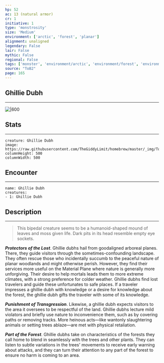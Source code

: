 ```yaml
---
hp: 52
ac: 13 (natural armor)
cr: 1
initiative: 1
type: 'monstrosity'    
size: 'Medium'
environment: ['arctic', 'forest', 'planar']
alignment: unaligned
legendary: False
lair: False
mythic: False
regional: False
tags: ['monster', 'environment/arctic', 'environment/forest', 'environment/planar']
source: "ToB2"
page: 165
---
```


## Ghillie Dubh
---

![|600](https://raw.githubusercontent.com/TheGiddyLimit/homebrew/master/_img/ToB2/creature/Ghillie%20Dubh.webp)

## Stats
---

```statblock
creature: Ghillie Dubh
image: https://raw.githubusercontent.com/TheGiddyLimit/homebrew/master/_img/ToB2/creature/token/Ghillie%20Dubh%20%28Token%29.png
columnHeight: 500
columnWidth: 500
```

## Encounter
---

```encounter-table
name: Ghillie Dubh
creatures:
- 1: Ghillie Dubh
```

## Description
---
>This bipedal creature seems to be a humanoid-shaped mound of leaves and moss given life. Dark pits in its head resemble empty eye sockets.

**_Protectors of the Lost_**. Ghillie dubhs hail from goodaligned arboreal planes. There, they guide visitors through the sometimes-confounding landscape. They often rescue those who incidentally succumb to the peaceful nature of planar woodlands and might otherwise perish. However, they find their services more useful on the Material Plane where nature is generally more unforgiving. Their desire to help mortals leads them to more extreme climates, with a strong preference for colder weather. Ghillie dubhs find lost travelers and guide these unfortunates to safe places. If a traveler impresses a ghillie dubh with knowledge or a desire for knowledge about the forest, the ghillie dubh gifts the traveler with some of its knowledge.

**_Punishment of Transgression_**. Likewise, a ghillie dubh expects visitors to the area it oversees to be respectful of the land. Ghillie dubhs lecture mild violators and briefly use nature to inconvenience them, such as by covering paths or removing tracks. More heinous acts—like wantonly slaughtering animals or setting trees ablaze—are met with physical retaliation.

**_Part of the Forest_**. Ghillie dubhs take on characteristics of the forests they call home to blend in seamlessly with the trees and other plants. They can listen to subtle variations in the trees' movements to receive early warning about attacks, and they can turn their attention to any part of the forest to ensure no harm is coming to an area.






